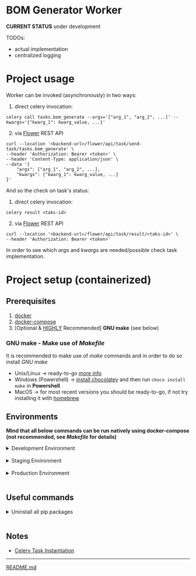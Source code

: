 # BOM Generator Worker

**CURRENT STATUS** under development

TODOs:

* actual implementation
* centralized logging

# Project usage

Worker can be invoked (asynchronously) in two ways:

1. direct celery invocation:

```shell
celery call tasks.bom_generate --args='["arg_1", "arg_2", ...]' --kwargs='{"kwarg_1": kwarg_value, ...}'
```

2. via [Flower](../CeleryInfrastructure) REST API

```shell
curl --location '<backend-url>/flower/api/task/send-task/tasks.bom_generate' \
--header 'Authorization: Bearer <token>' \
--header 'Content-Type: application/json' \
--data '{
    "args": ["arg_1", "arg_2", ...],
    "kwargs": {"kwarg_1": kwarg_value, ...}
}'
```

And so the check on task's status:

1. direct celery invocation:

```shell
celery result <taks-id>
```

2. via [Flower](../CeleryInfrastructure) REST API

```shell
curl --location '<backend-url>/flower/api/task/result/<taks-id>' \
--header 'Authorization: Bearer <token>'
```

In order to see which _args_ and _kwargs_ are needed/possible check task implementation.

# Project setup (containerized)

## Prerequisites 

1. [docker](https://docs.docker.com/get-docker/)
2. [docker-compose](https://docs.docker.com/compose/install/)
3. [Optional & <u>HIGHLY</u> Recommended] **GNU make** (see below)

### GNU make - Make use of _Makefile_

It is recommended to make use of _make_ commands and in order to do so install *GNU make*

* Unix/Linux -> ready-to-go [more info](https://makefiletutorial.com/#running-the-examples)
* Windows (Powershell) -> [install chocolatey](https://chocolatey.org/install) and then run `choco install make` in **Powershell**
* MacOS -> for most recent versions you should be ready-to-go, if not try installing it with [homebrew](https://formulae.brew.sh/formula/make)


## Environments

**Mind that all below commands can be run natively using docker-compose (not recommended, see _Makefile_ for details)**

<details>
<summary>Development Environment</summary>

### Prepare development environment

```shell
make build-dev-env
```

### Run development environment

```shell
make run-dev-env
```

### See application logs

```shell
make attach-dev-env
```

### Shut down and clean development environment

```
make down-dev-env
```

</details>
</br>

<details>
<summary>Staging Environment</summary>

Please mind that all staging deployments are handled by a deployment script. You should
find more info under [deployment](../README.md#deployment)

</details>
</br>

<details>
<summary>Production Environment</summary>

Analogous to **Staging Environment** if not decided otherwise.

</details>
</br>

## Useful commands

<details>
<summary>Uninstall all pip packages</summary>

```shell
pip freeze | xargs pip uninstall -y
```

</details>
</br>

## Notes

- [Celery Task Instantiation](https://docs.celeryq.dev/en/stable/userguide/tasks.html#instantiation)

---

[README.md](../README.md)
